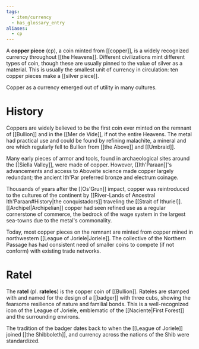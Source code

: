 ```yaml
---
tags:
  - item/currency
  - has_glossary_entry
aliases:
  - cp
---
```

A **copper piece** (cp), a coin minted from [[copper]], is a widely recognized currency throughout [[the Heavens]]. Different civilizations mint different types of coin, though these are usually pinned to the value of silver as a material. This is usually the smallest unit of currency in circulation: ten copper pieces make a [[silver piece]].

Copper as a currency emerged out of utility in many cultures.

# History
Coppers are widely believed to be the first coin ever minted on the remnant of [[Bullion]] and in the [[Mer de Vide]], if not the entire Heavens. The metal had practical use and could be found by refining malachite, a mineral and ore which regularly fell to Bullion from [[the Above]] and [[Umbraid]]. 

Many early pieces of armor and tools, found in archaeological sites around the [[Siella Valley]], were made of copper. However, [[Ith'Paraan]]'s advancements and access to Aboveite science made copper largely redundant; the ancient Ith'Par preferred bronze and electrum coinage. 

Thousands of years after the [[Os'Grun]] impact, copper was reintroduced to the cultures of the continent by [[River-Lands of Ancestral Ith'Paraan#History|the conquistadors]] traveling the [[Strait of Ithuriel]]. [[Archipel|Archipelian]] copper had seen refined use as a regular cornerstone of commerce, the bedrock of the wage system in the largest sea-towns due to the metal's commonality. 

Today, most copper pieces on the remnant are minted from copper mined in northwestern [[League of Joriele|Joriele]]. The collective of the Northern Passage has had consistent need of smaller coins to compete (if not conform) with existing trade networks. 

# Ratel
The **ratel** (pl. **rateles**) is the copper coin of [[Bullion]]. Rateles are stamped with and named for the design of a [[badger]] with three cubs, showing the fearsome resilience of nature and familial bonds. This is a well-recognized icon of the League of Joriele, emblematic of the [[Naciente|First Forest]] and the surrounding environs.

The tradition of the badger dates back to when the [[League of Joriele]] joined [[the Shibboleth]], and currency across the nations of the Shib were standardized.